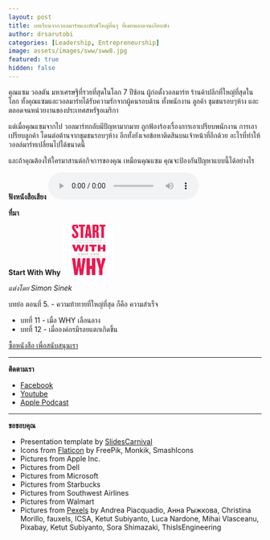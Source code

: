 ```yaml
---
layout: post
title: บทเรียนจากวอลมาร์ทและยักษ์ใหญ่อื่นๆ ที่เคยพลาดจนเกือบพัง
author: drsarutobi
categories: [Leadership, Entrepreneurship]
image: assets/images/sww/sww8.jpg
featured: true
hidden: false
---
```

คุณแซม วอลตัน มหาเศรษฐีที่รวยที่สุดในโลก 7 ปีซ้อน ผู้ก่อตั้งวอลมาร์ท ร้านค้าปลีกที่ใหญ่ที่สุดในโลก 
ทั้งคุณแซมและวอลมาร์ทได้รับความรักจากผู้คนรอบด้าน 
ทั้งพนักงาน ลูกค้า ชุมชนรอบๆห้าง และตลอดจนหน่วยงานของประเทศสหรัฐอเมริกา  

แต่เมื่อคุณแซมจากไป วอลมาร์ทกลับมีปัญหามากมาย
ถูกฟ้องร้องเรื่องการเอาเปรียบพนักงาน การเอาเปรียบลูกค้า 
โดนต่อต้านจากชุมชนรอบๆห้าง อีกทั้งยังเจอข้อหาติดสินบนเจ้าหน้าที่อีกด้วย 
อะไรที่ทำให้วอลล์มาร์ทเปลี่ยนไปได้ขนาดนี้

และถ้าคุณต้องให้ใครมาสานต่อกิจการของคุณ เหมือนคุณแซม 
คุณจะป้องกันปัญหาแบบนี้ได้อย่างไร 

**ฟังหนังสือเสียง**
<audio controls>
  <source src="/player/web/audio/startWithWhyEP8.mp3" type="audio/mpeg">
Your browser does not support the audio element.
</audio>


**ที่มา**

**Start With Why** ![Start With Why](/assets/images/sww/cover.jpg)

*แต่งโดย Simon Sinek*

บทย่อ ตอนที่ 5. - ความท้าทายที่ใหญ่ที่สุด ก็คือ ความสำเร็จ
- บทที่ 11 - เมื่อ WHY เลือนลาง
- บทที่ 12 - เมื่อองค์กรมีรอยแตกเกิดขึ้น

 [ซื้อหนังสือ เพื่อสนับสนุนเรา](https://amzn.to/3m5VYEQ)


---
**ติดตามเรา**
- [Facebook](https://www.facebook.com/bookkery1)
- [Youtube](https://www.youtube.com/channel/UCaiCBs25YbaGATuXBiGG0-Q/featured)
- [Apple Podcast](https://podcasts.apple.com/th/podcast/bookkery-com/id1537281629)


---
**ขอขอบคุณ**
- Presentation template by [SlidesCarnival](https://www.slidescarnival.com)
- Icons from [Flaticon](https://www.flaticon.com) by FreePik, Monkik, SmashIcons
- Pictures from Apple Inc.
- Pictures from Dell
- Pictures from Microsoft
- Pictures from Starbucks
- Pictures from Southwest Airlines
- Pictures from Walmart
- Pictures from [Pexels](https://www.pexels.com) by Andrea Piacquadio, Анна Рыжкова, Christina Morillo, fauxels, ICSA, Ketut Subiyanto, Luca Nardone, Mihai Vlasceanu, Pixabay, Ketut Subiyanto, Sora Shimazaki, ThisIsEngineering
